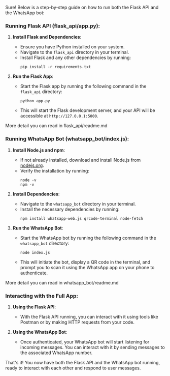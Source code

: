 Sure! Below is a step-by-step guide on how to run both the Flask API and the WhatsApp bot:

### Running Flask API (flask_api/app.py):

1. **Install Flask and Dependencies**:
   - Ensure you have Python installed on your system.
   - Navigate to the `flask_api` directory in your terminal.
   - Install Flask and any other dependencies by running:
     ```
     pip install -r requirements.txt
     ```

2. **Run the Flask App**:
   - Start the Flask app by running the following command in the `flask_api` directory:
     ```
     python app.py
     ```
   - This will start the Flask development server, and your API will be accessible at `http://127.0.0.1:5000`.

More detail you can read in flask_api/readme.md

### Running WhatsApp Bot (whatsapp_bot/index.js):

1. **Install Node.js and npm**:
   - If not already installed, download and install Node.js from [nodejs.org](https://nodejs.org/).
   - Verify the installation by running:
     ```
     node -v
     npm -v
     ```

2. **Install Dependencies**:
   - Navigate to the `whatsapp_bot` directory in your terminal.
   - Install the necessary dependencies by running:
     ```
     npm install whatsapp-web.js qrcode-terminal node-fetch
     ```

3. **Run the WhatsApp Bot**:
   - Start the WhatsApp bot by running the following command in the `whatsapp_bot` directory:
     ```
     node index.js
     ```
   - This will initiate the bot, display a QR code in the terminal, and prompt you to scan it using the WhatsApp app on your phone to authenticate.

More detail you can read in whatsapp_bot/readme.md

### Interacting with the Full App:

1. **Using the Flask API**:
   - With the Flask API running, you can interact with it using tools like Postman or by making HTTP requests from your code.

2. **Using the WhatsApp Bot**:
   - Once authenticated, your WhatsApp bot will start listening for incoming messages. You can interact with it by sending messages to the associated WhatsApp number.

That's it! You now have both the Flask API and the WhatsApp bot running, ready to interact with each other and respond to user messages.

